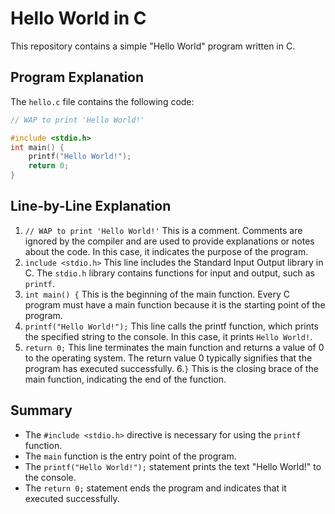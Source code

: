 # Hello World in C

This repository contains a simple "Hello World" program written in C.

## Program Explanation

The `hello.c` file contains the following code:

```c
// WAP to print 'Hello World!'

#include <stdio.h>
int main() {
    printf("Hello World!");
    return 0;
}
```
## Line-by-Line Explanation
1. `// WAP to print 'Hello World!'`
This is a comment. Comments are ignored by the compiler and are used to provide explanations or notes about the code. In this case, it indicates the purpose of the program.
2. `include <stdio.h>`
This line includes the Standard Input Output library in C. The `stdio.h` library contains functions for input and output, such as `printf`.
3. `int main() {`
This is the beginning of the main function. Every C program must have a main function because it is the starting point of the program.
4. `printf("Hello World!");`
This line calls the printf function, which prints the specified string to the console. In this case, it prints `Hello World!`.
5. `return 0;`
This line terminates the main function and returns a value of 0 to the operating system. The return value 0 typically signifies that the program has executed successfully.
6.`}`
This is the closing brace of the main function, indicating the end of the function.

## Summary
- The `#include <stdio.h>` directive is necessary for using the `printf` function.
- The `main` function is the entry point of the program.
- The `printf("Hello World!");` statement prints the text "Hello World!" to the console.
- The `return 0;` statement ends the program and indicates that it executed successfully.
